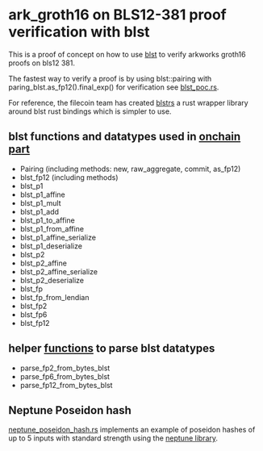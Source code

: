 # ark_groth16 on BLS12-381 proof verification with blst

This is a proof of concept on how to use [blst](https://github.com/supranational/blst) to verify arkworks groth16 proofs on bls12 381.

The fastest way to verify a proof is by using blst::pairing with paring_blst.as_fp12().final_exp() for verification see [blst_poc.rs](https://github.com/ananas-block/).

For reference, the filecoin team has created [blstrs](https://github.com/filecoin-project/blstrs) a rust wrapper library around blst rust bindings which is simpler to use.

## blst functions and datatypes used in [onchain part](https://github.com/ananas-block/arkworks-groth16-blst-verification/blob/main/src/blst_poc.rs#L156-L198)
- Pairing (including methods: new, raw_aggregate, commit, as_fp12)
- blst_fp12 (including methods)
- blst_p1
- blst_p1_affine
- blst_p1_mult
- blst_p1_add
- blst_p1_to_affine
- blst_p1_from_affine
- blst_p1_affine_serialize
- blst_p1_deserialize
- blst_p2
- blst_p2_affine
- blst_p2_affine_serialize
- blst_p2_deserialize
- blst_fp
- blst_fp_from_lendian
- blst_fp2
- blst_fp6
- blst_fp12

## helper [functions](https://github.com/ananas-block/arkworks-groth16-blst-verification/blob/main/src/parsers.rs#L13-L60) to parse blst datatypes
- parse_fp2_from_bytes_blst
- parse_fp6_from_bytes_blst
- parse_fp12_from_bytes_blst

## Neptune Poseidon hash
[neptune_poseidon_hash.rs](https://github.com/ananas-block/arkworks-groth16-blst-verification/blob/main/src/neptune_poseidon_hash.rs) implements an example of poseidon hashes of up to 5 inputs with standard strength using the [neptune library](https://github.com/filecoin-project/neptune).
